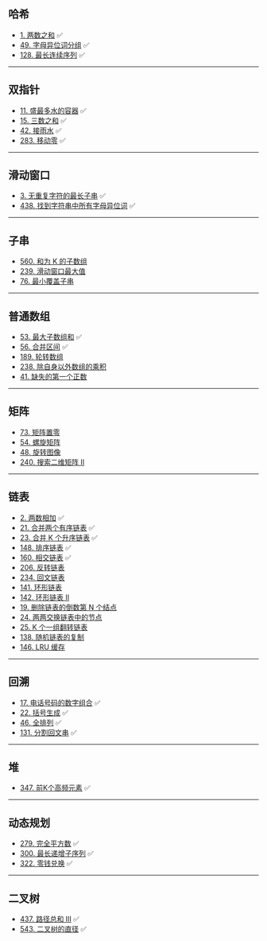 ## 哈希
- [1. 两数之和](https://github.com/cherry77-cloud/Rookie2025_03/blob/main/week_01/twoSum.md) ✅
- [49. 字母异位词分组](https://github.com/cherry77-cloud/Rookie2025_03/blob/main/week_01/groupAnagrams.md) ✅
- [128. 最长连续序列](https://github.com/cherry77-cloud/Rookie2025_03/blob/main/week_01/longestConsecutive.md) ✅

---

## 双指针
- [11. 盛最多水的容器](https://github.com/cherry77-cloud/Rookie2025_03/blob/main/week_01/maxArea.md) ✅
- [15. 三数之和](https://github.com/cherry77-cloud/Rookie2025_03/blob/main/week_01/threeSum.md) ✅
- [42. 接雨水](https://github.com/cherry77-cloud/Rookie2025_03/blob/main/week_01/trap.md) ✅
- [283. 移动零](https://github.com/cherry77-cloud/Rookie2025_03/blob/main/week_01/moveZeroes.md) ✅

---

## 滑动窗口
- [3. 无重复字符的最长子串](https://github.com/cherry77-cloud/Rookie2025_03/blob/main/week_02/lengthOfLongestSubstring.md) ✅
- [438. 找到字符串中所有字母异位词](https://github.com/cherry77-cloud/Rookie2025_03/blob/main/week_02/findAnagrams.md) ✅

---

## 子串
- [560. 和为 K 的子数组](https://leetcode.cn/problems/subarray-sum-equals-k/)
- [239. 滑动窗口最大值](https://leetcode.cn/problems/sliding-window-maximum/)
- [76. 最小覆盖子串](https://leetcode.cn/problems/minimum-window-substring/)

---

## 普通数组
- [53. 最大子数组和](https://github.com/cherry77-cloud/Rookie2025_03/blob/main/week_02/maxSubArray.md) ✅
- [56. 合并区间](https://github.com/cherry77-cloud/Rookie2025_03/blob/main/week_02/merge.md) ✅
- [189. 轮转数组](https://leetcode.cn/problems/rotate-array/)
- [238. 除自身以外数组的乘积](https://leetcode.cn/problems/product-of-array-except-self/)
- [41. 缺失的第一个正数](https://leetcode.cn/problems/first-missing-positive/)

---

## 矩阵
- [73. 矩阵置零](https://leetcode.cn/problems/set-matrix-zeroes/)
- [54. 螺旋矩阵](https://leetcode.cn/problems/spiral-matrix/)
- [48. 旋转图像](https://leetcode.cn/problems/rotate-image/)
- [240. 搜索二维矩阵 II](https://leetcode.cn/problems/search-a-2d-matrix-ii/)

---

## 链表
- [2. 两数相加](https://github.com/cherry77-cloud/Rookie2025_03/blob/main/week_06/addTwoNumbers.md) ✅
- [21. 合并两个有序链表](https://github.com/cherry77-cloud/Rookie2025_03/blob/main/week_08/mergeTwoLists.md) ✅
- [23. 合并 K 个升序链表](https://github.com/cherry77-cloud/Rookie2025_03/blob/main/week_13/mergeKLists.md) ✅
- [148. 排序链表](https://github.com/cherry77-cloud/Rookie2025_03/blob/main/week_13/sortList.md) ✅
- [160. 相交链表](https://github.com/cherry77-cloud/Rookie2025_03/blob/main/week_06/getIntersectionNode.md) ✅
- [206. 反转链表](https://leetcode.cn/problems/reverse-linked-list/)
- [234. 回文链表](https://leetcode.cn/problems/palindrome-linked-list/)
- [141. 环形链表](https://leetcode.cn/problems/linked-list-cycle/)
- [142. 环形链表 II](https://leetcode.cn/problems/linked-list-cycle-ii/)
- [19. 删除链表的倒数第 N 个结点](https://leetcode.cn/problems/remove-nth-node-from-end-of-list/)
- [24. 两两交换链表中的节点](https://leetcode.cn/problems/swap-nodes-in-pairs/)
- [25. K 个一组翻转链表](https://leetcode.cn/problems/reverse-nodes-in-k-group/)
- [138. 随机链表的复制](https://leetcode.cn/problems/copy-list-with-random-pointer/)
- [146. LRU 缓存](https://leetcode.cn/problems/lru-cache/)

---

## 回溯
- [17. 电话号码的数字组合](https://github.com/cherry77-cloud/Rookie2025_03/blob/main/week_12/letterCombinations.md) ✅
- [22. 括号生成](https://github.com/cherry77-cloud/Rookie2025_03/blob/main/week_07/generateParenthesis.md) ✅
- [46. 全排列](https://github.com/cherry77-cloud/Rookie2025_03/blob/main/week_09/permute.md) ✅
- [131. 分割回文串](https://github.com/cherry77-cloud/Rookie2025_03/blob/main/week_11/partition.md) ✅

---

## 堆

- [347. 前K个高频元素](https://github.com/cherry77-cloud/Rookie2025_03/blob/main/week_13/topKFrequent.md) ✅

---

## 动态规划

- [279. 完全平方数](https://github.com/cherry77-cloud/Rookie2025_03/blob/main/week_06/numSquares.md) ✅
- [300. 最长递增子序列](https://github.com/cherry77-cloud/Rookie2025_03/blob/main/week_05/lengthOfLIS.md) ✅
- [322. 零钱兑换](https://github.com/cherry77-cloud/Rookie2025_03/blob/main/week_09/coinChange.md) ✅

---

## 二叉树
- [437. 路径总和 III](https://github.com/cherry77-cloud/Rookie2025_03/blob/main/week_13/pathSum.md) ✅
- [543. 二叉树的直径](https://github.com/cherry77-cloud/Rookie2025_03/blob/main/week_11/diameterOfBinaryTree.md) ✅

